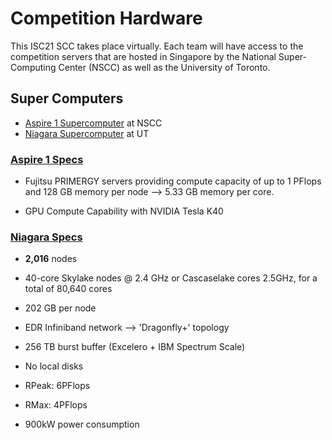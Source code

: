 # Competition Hardware

This ISC21 SCC takes place virtually. Each team will have access to the competition servers that are hosted in Singapore by the National Super-Computing Center (NSCC) as well as the University of Toronto.

## Super Computers
- [Aspire 1 Supercomputer](https://help.nscc.sg/wp-content/uploads/Getting-Started-ASPIRE-1-v1.08-final.pdf) at NSCC
- [Niagara Supercomputer](https://www.scinethpc.ca/niagara/) at UT

### [Aspire 1 Specs<sup>][1]</sup>

 - Fujitsu PRIMERGY servers providing compute capacity of up to 1 PFlops and 128 GB memory per node --> 5.33 GB memory per core.

 - GPU Compute Capability with NVIDIA Tesla K40

 ### [Niagara Specs<sup>][2]</sup>

 - <b>2,016</b> nodes
 - 40-core Skylake nodes @ 2.4 GHz or Cascaselake cores 2.5GHz, for a total of 80,640 cores

 - 202 GB per node

 - EDR Infiniband network --> 'Dragonfly+' topology

 - 256 TB burst buffer (Excelero + IBM Spectrum Scale)

 - No local disks

 - RPeak: 6PFlops

 - RMax: 4PFlops

 - 900kW power consumption

<!-- References -->

 [1]:  [https://help.nscc.sg/softwarehardware-information/]

 [2]:  [https://www.scinethpc.ca/niagara/]
